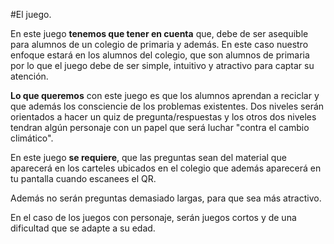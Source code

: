 

#El juego.


En este juego **tenemos que tener en cuenta** que, debe de ser asequible para alumnos de un colegio de primaria y además.
En este caso nuestro enfoque estará en los alumnos del colegio, que son alumnos de primaria por lo que el juego debe de ser simple, intuitivo y atractivo para captar su atención.

**Lo que queremos** con este juego es que los alumnos aprendan a reciclar y que además los consciencie de los problemas existentes. Dos niveles serán orientados a hacer un quiz de pregunta/respuestas y los otros dos niveles tendran algún personaje con un papel que será luchar "contra el cambio climático".

En este juego **se requiere**, que las preguntas sean del material que aparecerá en los carteles ubicados en el colegio que además aparecerá en tu pantalla cuando escanees el QR.

Además no serán preguntas demasiado largas, para que sea más atractivo.

En el caso de los juegos con personaje, serán juegos cortos y de una dificultad que se adapte a su edad. 

 



